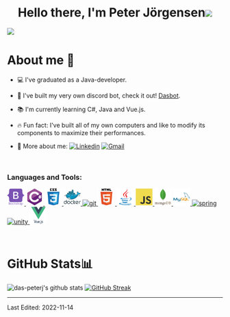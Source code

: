 <h1 align="center">Hello there, I'm Peter Jörgensen<img src="https://media4.giphy.com/media/UqGhQEXe4J4ghTTCEi/200w.gif?cid=82a1493b7h2k3bhhqif65rh9atxbtml4j9zd61q24rrowv1m&rid=200w.gif&ct=g" width="50px"/></h1>

![](https://komarev.com/ghpvc/?username=das-peterj&color=b21cc9&label=💻_Lovely_To_Meet_You!_You+are+visitor+No.)
<br>
<h1>About me 🙋</h1>

- 💻 I've graduated as a Java-developer.
- 🤖 I've built my very own discord bot, check it out! <a href="https://github.com/das-peterj/dasbot">Dasbot<a>.
- 📚 I'm currently learning C#, Java and Vue.js.
- 🔥 Fun fact: I've built all of my own computers and like to modify its components to maximize their performances.
  
- 🤙 More about me: 
[![Linkedin](https://img.shields.io/badge/LinkedIn-Peter%20J%C3%B6rgensen-%23b21cc9?style=flat&logo=Linkedin&logoColor=white)](https://www.linkedin.com/in/daspeterj/)
[![Gmail](https://img.shields.io/badge/-Contact_me_via_Gmail-c14438?style=flat&logo=Gmail&logoColor=white&color=BB001B)](mailto:peter@jorgensen.tech)

<br>
  
<h3 align="left">Languages and Tools:</h3>
<p align="left"> <a href="https://getbootstrap.com" target="_blank" rel="noreferrer"> <img src="https://raw.githubusercontent.com/devicons/devicon/master/icons/bootstrap/bootstrap-plain-wordmark.svg" alt="bootstrap" width="40" height="40"/> </a> <a href="https://www.w3schools.com/cs/" target="_blank" rel="noreferrer"> <img src="https://raw.githubusercontent.com/devicons/devicon/master/icons/csharp/csharp-original.svg" alt="csharp" width="40" height="40"/> </a> <a href="https://www.w3schools.com/css/" target="_blank" rel="noreferrer"> <img src="https://raw.githubusercontent.com/devicons/devicon/master/icons/css3/css3-original-wordmark.svg" alt="css3" width="40" height="40"/> </a> <a href="https://www.docker.com/" target="_blank" rel="noreferrer"> <img src="https://raw.githubusercontent.com/devicons/devicon/master/icons/docker/docker-original-wordmark.svg" alt="docker" width="40" height="40"/> </a> <a href="https://git-scm.com/" target="_blank" rel="noreferrer"> <img src="https://www.vectorlogo.zone/logos/git-scm/git-scm-icon.svg" alt="git" width="40" height="40"/> </a> <a href="https://www.w3.org/html/" target="_blank" rel="noreferrer"> <img src="https://raw.githubusercontent.com/devicons/devicon/master/icons/html5/html5-original-wordmark.svg" alt="html5" width="40" height="40"/> </a> <a href="https://www.java.com" target="_blank" rel="noreferrer"> <img src="https://raw.githubusercontent.com/devicons/devicon/master/icons/java/java-original.svg" alt="java" width="40" height="40"/> </a> <a href="https://developer.mozilla.org/en-US/docs/Web/JavaScript" target="_blank" rel="noreferrer"> <img src="https://raw.githubusercontent.com/devicons/devicon/master/icons/javascript/javascript-original.svg" alt="javascript" width="40" height="40"/> </a> <a href="https://www.mongodb.com/" target="_blank" rel="noreferrer"> <img src="https://raw.githubusercontent.com/devicons/devicon/master/icons/mongodb/mongodb-original-wordmark.svg" alt="mongodb" width="40" height="40"/> </a> <a href="https://www.mysql.com/" target="_blank" rel="noreferrer"> <img src="https://raw.githubusercontent.com/devicons/devicon/master/icons/mysql/mysql-original-wordmark.svg" alt="mysql" width="40" height="40"/> </a> <a href="https://spring.io/" target="_blank" rel="noreferrer"> <img src="https://www.vectorlogo.zone/logos/springio/springio-icon.svg" alt="spring" width="40" height="40"/> </a> <a href="https://unity.com/" target="_blank" rel="noreferrer"> <img src="https://www.vectorlogo.zone/logos/unity3d/unity3d-icon.svg" alt="unity" width="40" height="40"/> </a> <a href="https://vuejs.org/" target="_blank" rel="noreferrer"> <img src="https://raw.githubusercontent.com/devicons/devicon/master/icons/vuejs/vuejs-original-wordmark.svg" alt="vuejs" width="40" height="40"/> </a> </p>
  
<br>
  
<h1>GitHub Stats📊</h1>
 
![das-peterj's github stats](https://github-readme-stats.vercel.app/api?username=das-peterj&show_icons=true&theme=dracula) 
[![GitHub Streak](https://github-readme-streak-stats.herokuapp.com/?user=das-peterj&theme=dracula)](https://git.io/streak-stats)  

<hr>

Last Edited: 2022-11-14
